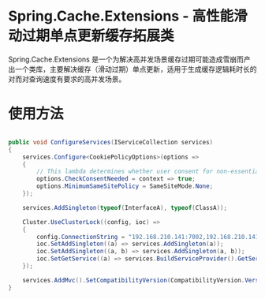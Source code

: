 # Spring.Cache.Extensions - 高性能滑动过期单点更新缓存拓展类
Spring.Cache.Extensions 是一个为解决高并发场景缓存过期可能造成雪崩而产出一个类库，主要解决缓存（滑动过期）单点更新，适用于生成缓存逻辑耗时长的对而对查询速度有要求的高并发场景。

# 使用方法

```cs

public void ConfigureServices(IServiceCollection services)
{
    services.Configure<CookiePolicyOptions>(options =>
    {
        // This lambda determines whether user consent for non-essential cookies is needed for a given request.
        options.CheckConsentNeeded = context => true;
        options.MinimumSameSitePolicy = SameSiteMode.None;
    });

    services.AddSingleton(typeof(InterfaceA), typeof(ClassA));

    Cluster.UseClusterLock((config, ioc) =>
    {
        config.ConnectionString = "192.168.210.141:7002,192.168.210.141:7001,keepAlive=180,connectTimeout=200000,syncTimeout=200000,abortConnect=false";
        ioc.SetAddSingleton((a) => services.AddSingleton(a));
        ioc.SetAddSingleton((a, b) => services.AddSingleton(a, b));
        ioc.SetGetService((a) => services.BuildServiceProvider().GetService(a));
    });

    services.AddMvc().SetCompatibilityVersion(CompatibilityVersion.Version_2_2);
}

```
